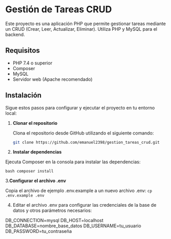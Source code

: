 # Gestión de Tareas CRUD

Este proyecto es una aplicación PHP que permite gestionar tareas mediante un CRUD (Crear, Leer, Actualizar, Eliminar). Utiliza PHP y MySQL para el backend.

## Requisitos

- PHP 7.4 o superior
- Composer
- MySQL
- Servidor web (Apache recomendado)

## Instalación

Sigue estos pasos para configurar y ejecutar el proyecto en tu entorno local:

1. **Clonar el repositorio**

   Clona el repositorio desde GitHub utilizando el siguiente comando:

   ```bash
   git clone https://github.com/emanuel2398/gestion_tareas_crud.git
   
2. **Instalar dependencias**

Ejecuta Composer en la consola para instalar las dependencias:

```bash composer install ```

3.**Configurar el archivo .env**

Copia el archivo de ejemplo .env.example a un nuevo archivo .env:
```cp .env.example .env ```

4. Editar el archivo .env para configurar las credenciales de la base de datos y otros parámetros necesarios:
   
DB_CONNECTION=mysql
DB_HOST=localhost
DB_DATABASE=nombre_base_datos
DB_USERNAME=tu_usuario
DB_PASSWORD=tu_contraseña
